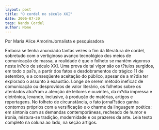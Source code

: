 ```yaml
---
layout: post
title: "O cordel no século XXI"
date: 2006-07-30
tags: Nando Cordel
author: None
---
```

Por Maria Alice AmorimJornalista e pesquisadora

Embora se tenha anunciado tantas vezes o fim da literatura de cordel, sobretudo com o vertiginoso avanço tecnológico dos meios de comunicação de massa, a realidade é que o folheto se mantém vigoroso neste in?cio de século XXI. Uma prova de tal vigor são os t?tulos surgidos, em todo o pa?s, a partir dos fatos e desdobramentos do trágico 11 de setembro, e a conseqüente aceitação do público, apesar de a m?dia ter explorado o assunto à exaustão. Longe de serem método ineficaz de comunicação ou desprovidos de valor literário, os folhetos sobre os atentados atra?ram a atenção de leitores e ouvintes, da m?dia impressa e eletrônica, levando, inclusive, à produção de matérias, artigos e reportagens. No folheto de circunstância, o fato jornal?stico ganha contornos próprios com a versificação e o charme da linguagem poética: em sintonia com as demandas contemporâneas, recheado de humor e ironia, mistura-se tradição, modernidade e os prazeres da arte.
Leia&nbsp;texto completo na coluna ao lado, na seção artigos. 